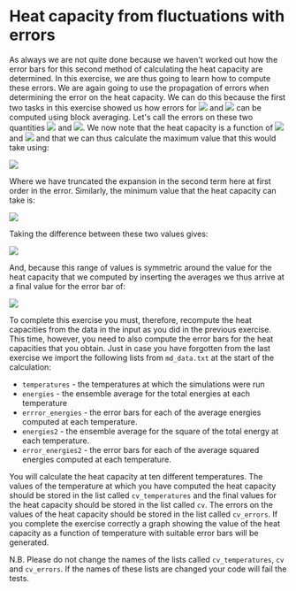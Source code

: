 # Heat capacity from fluctuations with errors

As always we are not quite done because we haven't worked out how the error bars for this second method of calculating the heat capacity are determined.  In this exercise, we are thus going to learn how to compute these errors.  We are again going to use the propagation of errors when determining the error on the heat capacity.  We can do this because the first two tasks in this exercise showed us how errors for ![](https://render.githubusercontent.com/render/math?math=\langle\E\rangle) and ![](https://render.githubusercontent.com/render/math?math=\langle\E^2\rangle) can be computed using block averaging.  Let's call the errors on these two quantities ![](https://render.githubusercontent.com/render/math?math=\Delta\E) and ![](https://render.githubusercontent.com/render/math?math=\Delta(E^2)).  We now note that the heat capacity is a function of ![](https://render.githubusercontent.com/render/math?math=\langle\E\rangle) and ![](https://render.githubusercontent.com/render/math?math=\langle\E^2\rangle) and that we can thus calculate the maximum value that this would take using:

![](https://render.githubusercontent.com/render/math?math=k_BT^2C_v^\textrm{max}=[\langle\E^2\rangle%2B\Delta(E^2)]-[\langle\E\rangle-\Delta\E]^2\approx[\langle\E^2\rangle%2B\Delta(E^2)]-[\langle\E\rangle-2E\Delta\E])

Where we have truncated the expansion in the second term here at first order in the error.  Similarly, the minimum value that the heat capacity can take is:

![](https://render.githubusercontent.com/render/math?math=k_BT^2C_v^\textrm{min}=[\langle\E^2\rangle-\Delta(E^2)]-[\langle\E\rangle%2B\Delta\E]^2\approx[\langle\E^2\rangle-\Delta(E^2)]-[\langle\E\rangle%2B2E\Delta\E])

Taking the difference between these two values gives:

![](https://render.githubusercontent.com/render/math?math=k_BT^2(C_v^\textrm{max}-C_v^\textrm{min})=2\Delta(E^2)%2B4E\Delta\E])

And, because this range of values is symmetric around the value for the heat capacity that we computed by inserting the averages we thus arrive at a final value for the error bar of:

![](https://render.githubusercontent.com/render/math?math=\Delta\C_v=\frac{\Delta(E^2)%2B2E\Delta\E]}{k_BT^2})

To complete this exercise you must, therefore, recompute the heat capacities from the data in the input as you did in the previous exercise.  This time, however, you need to also compute the error bars for the heat capacities that you obtain.  Just in case you have forgotten from the last exercise we import the following lists from `md_data.txt` at the start of the calculation:

* `temperatures` - the temperatures at which the simulations were run
* `energies` - the ensemble average for the total energies at each temperature
* `errror_energies` - the error bars for each of the average energies computed at each temperature.
* `energies2` - the ensemble average for the square of the total energy at each temperature.
* `error_energies2` - the error bars for each of the average squared energies computed at each temperature. 

You will calculate the heat capacity at ten different temperatures.  The values of the temperature at which you have computed the heat capacity should be stored in the list called `cv_temperatures` and the final values for the heat capacity should be stored in the list called `cv`.  The errors on the values of the heat capacity should be stored in the list called `cv_errors`.  If you complete the exercise correctly a graph showing the value of the heat capacity as a function of temperature with suitable error bars will be generated. 

N.B.  Please do not change the names of the lists called  `cv_temperatures`, `cv` and `cv_errors`.  If the names of these lists are changed your code will fail the tests.
